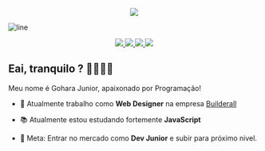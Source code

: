 <p align="center">
  <a href="">
    <img src="https://user-images.githubusercontent.com/57417305/87222610-74eeec00-c34b-11ea-9803-00736d9ac97a.gif">
  </a>
</p>

![line](https://user-images.githubusercontent.com/57417305/81239377-13bd3c00-8fdb-11ea-9567-30a27becb1bf.gif)

<p align="center">
    <!-- Badge - GitHub -->
  <a href="https://github.com/goharajunior">
    <img src="https://img.shields.io/badge/-Github-000?style=flat-square&logo=Github&logoColor=white&link=https://github.com/goharajunior">
  </a>

  <!-- Badge - LinkedIn -->
  <a href="https://www.linkedin.com/in/goharajunior/">
    <img src="https://img.shields.io/badge/-LinkedIn-blue?style=flat-square&logo=Linkedin&logoColor=white&link=https://www.linkedin.com/in/goharajunior/">
  </a>

  <!-- Badge - Gmail -->
  <a href="mailto:lucasgdbittencourt@gmail.com">
    <img src="https://img.shields.io/badge/-Gmail-c14438?style=flat-square&logo=Gmail&logoColor=white&link=mailto:goharajunior@gmail.com">
  </a>

  <!-- Badge - Twitter -->
  <a href="https://twitter.com/goharadev">
    <img src="https://img.shields.io/badge/-Twitter-1ca0f1?style=flat-square&labelColor=1ca0f1&logo=twitter&logoColor=white&link=https://twitter.com/goharadev">
  </a>
</p>

<!-- Apresentação -->
## Eai, tranquilo ? 🤜🏼🤛🏼

Meu nome é Gohara Junior, apaixonado por Programação! 

- 💼 Atualmente trabalho como **Web Designer** na empresa [Builderall](https://builderall.com/)

- 📚 Atualmente estou estudando fortemente **JavaScript**
- 📌 Meta: Entrar no mercado como **Dev Junior** e subir para próximo nivel.
